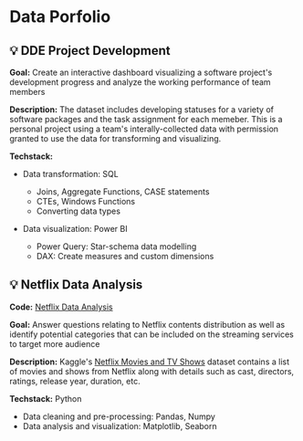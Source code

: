 # Data Porfolio

## ‎💡 DDE Project Development
**Goal:** Create an interactive dashboard visualizing a software project's development progress and analyze the working performance of team members

**Description:** The dataset includes developing statuses for a variety of software packages and the task assignment for each memeber. This is a personal project using a team's interally-collected data with permission granted to use the data for transforming and visualizing.

**Techstack:** 
- Data transformation: SQL
  - Joins, Aggregate Functions, CASE statements
  - CTEs, Windows Functions
  - Converting data types
    
- Data visualization: Power BI
  - Power Query: Star-schema data modelling
  - DAX: Create measures and custom dimensions
  

## ‎💡 Netflix Data Analysis
**Code:** [Netflix Data Analysis](https://github.com/mk-duong/data-porfolio/blob/main/Netfix%20Data%20Analysis/netflix_data_analysis.ipynb.ipynb)

**Goal:** Answer questions relating to Netflix contents distribution as well as identify potential categories that can be included on the streaming services to target more audience

**Description:** Kaggle's [Netflix Movies and TV Shows](https://www.kaggle.com/datasets/shivamb/netflix-shows) dataset contains a list of movies and shows from Netflix along with details such as cast, directors, ratings, release year, duration, etc.

**Techstack:** Python
- Data cleaning and pre-processing: Pandas, Numpy
- Data analysis and visualization: Matplotlib, Seaborn

